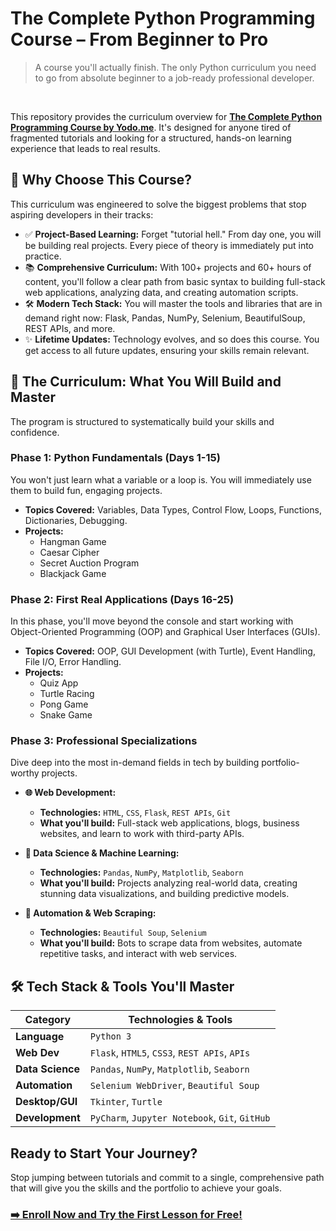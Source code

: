# The Complete Python Programming Course – From Beginner to Pro

> A course you'll actually finish. The only Python curriculum you need to go from absolute beginner to a job-ready professional developer.

<br>

This repository provides the curriculum overview for **[The Complete Python Programming Course by Yodo.me](https://yodo.me/eng/python?utm_source=github&utm_medium=readme&utm_campaign=python_promo&utm_content=intro_link)**. It's designed for anyone tired of fragmented tutorials and looking for a structured, hands-on learning experience that leads to real results.

## 🤔 Why Choose This Course?

This curriculum was engineered to solve the biggest problems that stop aspiring developers in their tracks:

* ✅ **Project-Based Learning:** Forget "tutorial hell." From day one, you will be building real projects. Every piece of theory is immediately put into practice.
* 📚 **Comprehensive Curriculum:** With 100+ projects and 60+ hours of content, you'll follow a clear path from basic syntax to building full-stack web applications, analyzing data, and creating automation scripts.
* 🛠️ **Modern Tech Stack:** You will master the tools and libraries that are in demand right now: Flask, Pandas, NumPy, Selenium, BeautifulSoup, REST APIs, and more.
* ✨ **Lifetime Updates:** Technology evolves, and so does this course. You get access to all future updates, ensuring your skills remain relevant.

## 🚀 The Curriculum: What You Will Build and Master

The program is structured to systematically build your skills and confidence.

### **Phase 1: Python Fundamentals (Days 1-15)**

You won't just learn what a variable or a loop is. You will immediately use them to build fun, engaging projects.

* **Topics Covered:** Variables, Data Types, Control Flow, Loops, Functions, Dictionaries, Debugging.
* **Projects:**
    * Hangman Game
    * Caesar Cipher
    * Secret Auction Program
    * Blackjack Game

### **Phase 2: First Real Applications (Days 16-25)**

In this phase, you'll move beyond the console and start working with Object-Oriented Programming (OOP) and Graphical User Interfaces (GUIs).

* **Topics Covered:** OOP, GUI Development (with Turtle), Event Handling, File I/O, Error Handling.
* **Projects:**
    * Quiz App
    * Turtle Racing
    * Pong Game
    * Snake Game

### **Phase 3: Professional Specializations**

Dive deep into the most in-demand fields in tech by building portfolio-worthy projects.

* **🌐 Web Development:**
    * **Technologies:** `HTML`, `CSS`, `Flask`, `REST APIs`, `Git`
    * **What you'll build:** Full-stack web applications, blogs, business websites, and learn to work with third-party APIs.

* **🔬 Data Science & Machine Learning:**
    * **Technologies:** `Pandas`, `NumPy`, `Matplotlib`, `Seaborn`
    * **What you'll build:** Projects analyzing real-world data, creating stunning data visualizations, and building predictive models.

* **🤖 Automation & Web Scraping:**
    * **Technologies:** `Beautiful Soup`, `Selenium`
    * **What you'll build:** Bots to scrape data from websites, automate repetitive tasks, and interact with web services.

## 🛠️ Tech Stack & Tools You'll Master

| Category          | Technologies & Tools                                 |
| ----------------- | ---------------------------------------------------- |
| **Language** | `Python 3`                                           |
| **Web Dev** | `Flask`, `HTML5`, `CSS3`, `REST APIs`, `APIs`          |
| **Data Science** | `Pandas`, `NumPy`, `Matplotlib`, `Seaborn`             |
| **Automation** | `Selenium WebDriver`, `Beautiful Soup`               |
| **Desktop/GUI** | `Tkinter`, `Turtle`                                  |
| **Development** | `PyCharm`, `Jupyter Notebook`, `Git`, `GitHub`         |

## Ready to Start Your Journey?

Stop jumping between tutorials and commit to a single, comprehensive path that will give you the skills and the portfolio to achieve your goals.

### **[➡️ Enroll Now and Try the First Lesson for Free!](https://yodo.me/eng/python?utm_source=github&utm_medium=readme&utm_campaign=python_promo&utm_content=cta_link)**
